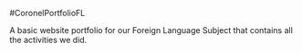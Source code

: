 #CoronelPortfolioFL

A basic website portfolio for our Foreign Language Subject that contains all the activities we did.
